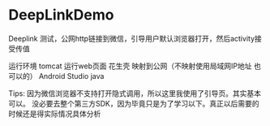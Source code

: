 # DeepLinkDemo
Deeplink 测试，公网http链接到微信，引导用户默认浏览器打开，然后activity接受传值

运行环境
  tomcat 运行web页面
  花生壳 映射到公网（不映射使用局域网IP地址 也可以的）
  Android Studio
  java
  
Tips:
  因为微信浏览器不支持打开隐式调用，所以这里我使用了引导页。其实基本可以。
  没必要去整个第三方SDK，因为毕竟只是为了学习以下。真正以后需要的时候还是得实际情况具体分析
